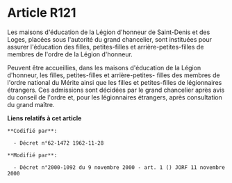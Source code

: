 # Article R121

Les maisons d'éducation de la Légion d'honneur de Saint-Denis et des Loges, placées sous l'autorité du grand chancelier, sont
instituées pour assurer l'éducation des filles, petites-filles et arrière-petites-filles de membres de l'ordre de la Légion
d'honneur.

Peuvent être accueillies, dans les maisons d'éducation de la Légion d'honneur, les filles, petites-filles et arrière-petites-
filles des membres de l'ordre national du Mérite ainsi que les filles et petites-filles de légionnaires étrangers. Ces
admissions sont décidées par le grand chancelier après avis du conseil de l'ordre et, pour les légionnaires étrangers, après
consultation du grand maître.

**Liens relatifs à cet article**

	**Codifié par**:

	  - Décret n°62-1472 1962-11-28

	**Modifié par**:

	  - Décret n°2000-1092 du 9 novembre 2000 - art. 1 () JORF 11 novembre 2000
